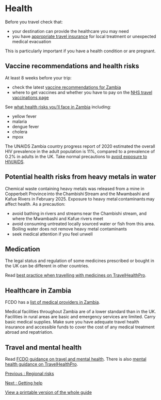 # Health

Before you travel check that:

* your destination can provide the healthcare you may need
* you have [appropriate travel insurance](https://www.gov.uk/guidance/foreign-travel-insurance) for local treatment or unexpected medical evacuation

This is particularly important if you have a health condition or are pregnant.

## Vaccine recommendations and health risks

At least 8 weeks before your trip:

* check the latest [vaccine recommendations for Zambia](https://travelhealthpro.org.uk/country/247/zambia#Vaccine_Recommendations)
* where to get vaccines and whether you have to pay on the [NHS travel vaccinations page](https://www.nhs.uk/conditions/travel-vaccinations/)

See [what health risks you’ll face in Zambia](https://travelhealthpro.org.uk/country/247/zambia) including:

* yellow fever
* malaria
* dengue fever
* cholera
* mpox

The UNAIDS Zambia country progress report of 2020 estimated the overall HIV prevalence in the adult population is 11%, compared to a prevalence of 0.2% in adults in the UK. Take normal precautions to [avoid exposure to HIV/AIDS](https://travelhealthpro.org.uk/factsheet/15/sexually-transmitted-infections).

## Potential health risks from heavy metals in water

Chemical waste containing heavy metals was released from a mine in Copperbelt Province into the Chambishi Stream and the Mwambashi and Kafue Rivers in February 2025. Exposure to heavy metal contaminants may affect health. As a precaution:

* avoid bathing in rivers and streams near the Chambishi stream, and where the Mwambashi and Kafue rivers meet
* avoid consuming untreated locally sourced water or fish from this area. Boiling water does not remove heavy metal contaminants
* seek medical attention if you feel unwell

## Medication

The legal status and regulation of some medicines prescribed or bought in the UK can be different in other countries.

Read [best practice when travelling with medicines on TravelHealthPro](https://travelhealthpro.org.uk/factsheet/43/medicines-abroad).

## Healthcare in Zambia

FCDO has a [list of medical providers in Zambia](https://www.gov.uk/government/publications/zambia-medical-services/zambia-list-of-medical-facilities-and-practitioners).

Medical facilities throughout Zambia are of a lower standard than in the UK. Facilities in rural areas are basic and emergency services are limited. Carry basic medical supplies. Make sure you have adequate travel health insurance and accessible funds to cover the cost of any medical treatment abroad and repatriation.

## Travel and mental health

Read [FCDO guidance on travel and mental health](https://www.gov.uk/guidance/foreign-travel-advice-for-people-with-mental-health-issues). There is also [mental health guidance on TravelHealthPro](https://travelhealthpro.org.uk/factsheet/85/travelling-with-mental-health-conditions).

[Previous
:
Regional risks](/foreign-travel-advice/zambia/regional-risks)

[Next
:
Getting help](/foreign-travel-advice/zambia/getting-help)

[View a printable version of the whole guide](/foreign-travel-advice/zambia/print)